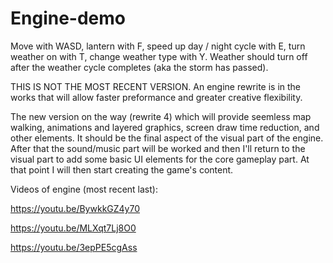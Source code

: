 # Engine-demo

Move with WASD, lantern with F, speed up day / night cycle with E, turn weather on with T, change weather type with Y.
Weather should turn off after the weather cycle completes (aka the storm has passed).

THIS IS NOT THE MOST RECENT VERSION. An engine rewrite is in the works that will allow faster preformance and greater creative flexibility.

The new version on the way (rewrite 4) which will provide seemless map walking, animations and layered graphics, screen draw time reduction, and other elements. It should be the final aspect of the visual part of the engine. After that the sound/music part will be worked and then I'll return to the visual part to add some basic UI elements for the core gameplay part. At that point I will then start creating the game's content.

Videos of engine (most recent last):

https://youtu.be/BywkkGZ4y70

https://youtu.be/MLXqt7Lj8O0

https://youtu.be/3epPE5cgAss
